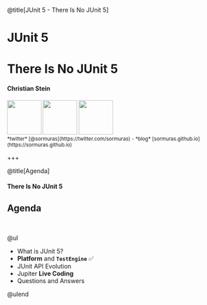 @title[JUnit 5 - There Is No JUnit 5]
# JUnit 5
# There Is No JUnit 5

#### Christian Stein

<small>
<a href="https://www.micromata.de"><img src="https://github.com/sormuras/testing-in-the-modular-world/raw/master/img/micromata-logo.png" height="80" /></a>
<img src="https://github.com/sormuras/testing-in-the-modular-world/raw/master/img/junit5-logo.png" height="80" />
<img src="https://github.com/sormuras/testing-in-the-modular-world/raw/master/img/maven-logo-black-on-white.png" height="80" />
<br/>
*twitter* [@sormuras](https://twitter.com/sormuras) - *blog* [sormuras.github.io](https://sormuras.github.io)
</small>

+++

@title[Agenda]
#### There Is No JUnit 5
## Agenda
<br>

@ul

- What is JUnit 5?
- **Platform** and **`TestEngine`** ✅
- JUnit API Evolution
- Jupiter **Live Coding**
- Questions and Answers

@ulend
